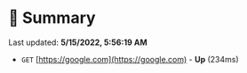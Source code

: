 # 📖 Summary
Last updated: **5/15/2022, 5:56:19 AM**

- `GET` [https://google.com](https://google.com) - **Up** (234ms)
